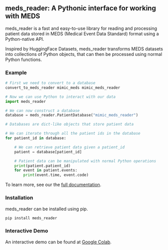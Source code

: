 ## meds_reader: A Pythonic interface for working with MEDS

meds_reader is a fast and easy-to-use library for reading and processing patient data stored in MEDS (Medical Event Data Standard) format using a Python-native API.

Inspired by HuggingFace Datasets, meds_reader transforms MEDS datasets into collections of Python objects, that can then be processed using normal Python functions.

### Example

```bash
# First we need to convert to a database
convert_to_meds_reader mimic_meds mimic_meds_reader
```

```python
# Now we can use Python to interact with our data
import meds_reader

# We can now construct a database
database = meds_reader.PatientDatabase("mimic_meds_reader")

# Databases are dict-like objects that store patient data

# We can iterate through all the patient ids in the database
for patient_id in database:

    # We can retrieve patient data given a patient_id
    patient = database[patient_id]

    # Patient data can be manipulated with normal Python operations
    print(patient.patient_id)
    for event in patient.events:
        print(event.time, event.code)
```


To learn more, see our the [full documentation](https://meds-reader.readthedocs.io/en/latest/).


### Installation

meds_reader can be installed using pip.

```bash
pip install meds_reader
```

### Interactive Demo

An interactive demo can be found at [Google Colab](https://colab.research.google.com/drive/1R1LrDIzhQyWldQWM0lyfjeF_n9I_iZT3?usp=sharing).
